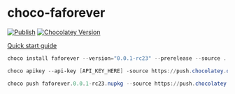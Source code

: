 ﻿# choco-faforever

[![Publish](https://github.com/cyf/choco-faforever/actions/workflows/publish.yml/badge.svg)](https://github.com/cyf/choco-faforever/actions/workflows/publish.yml)
[![Chocolatey Version](https://img.shields.io/chocolatey/v/faforever)](https://community.chocolatey.org/packages/faforever)

[Quick start guide](https://docs.chocolatey.org/en-us/create/create-packages-quick-start/#quick-start-guide)

```powershell
choco install faforever --version="0.0.1-rc23" --prerelease --source .
```

```powershell
choco apikey --api-key [API_KEY_HERE] -source https://push.chocolatey.org/

choco push faforever.0.0.1-rc23.nupkg --source https://push.chocolatey.org/
```
